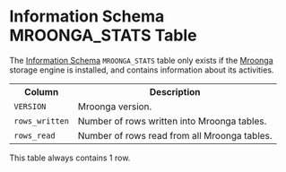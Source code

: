 # Information Schema MROONGA_STATS Table

The [Information Schema](/kb/en/information_schema/) `MROONGA_STATS` table only exists if the [Mroonga](/columns-storage-engines-and-plugins/storage-engines/mroonga) storage engine is installed, and contains information about its activities.

<table><tbody><tr><th>Column</th><th>Description</th></tr>
<tr><td><code>VERSION</code></td><td>Mroonga version.</td></tr>
<tr><td><code>rows_written</code></td><td>Number of rows written into Mroonga tables.</td></tr>
<tr><td><code>rows_read</code></td><td>Number of rows read from all Mroonga tables.</td></tr>
</tbody></table>

This table always contains 1 row.